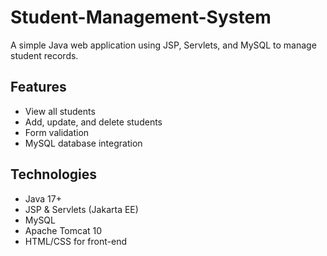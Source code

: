 # Student-Management-System
A simple Java web application using JSP, Servlets, and MySQL to manage student records. 

## Features

- View all students
- Add, update, and delete students
- Form validation
- MySQL database integration

## Technologies

- Java 17+
- JSP & Servlets (Jakarta EE)
- MySQL
- Apache Tomcat 10
- HTML/CSS for front-end
